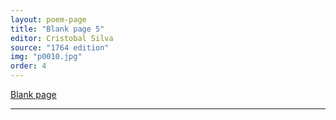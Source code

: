 ```yaml
---
layout: poem-page
title: "Blank page 5"
editor: Cristobal Silva
source: "1764 edition"
img: "p0010.jpg"
order: 4
---
```



[Blank page]({{site.baseurl}}/images/{{page.img}})

---
